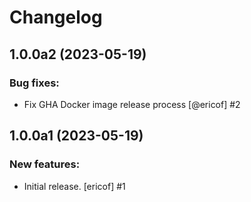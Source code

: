 # Changelog

<!--
   You should *NOT* be adding new change log entries to this file.
   You should create a file in the news directory instead.
   For helpful instructions, please see:
   https://github.com/plone/plone.releaser/blob/master/ADD-A-NEWS-ITEM.rst
-->

<!-- towncrier release notes start -->

## 1.0.0a2 (2023-05-19)


### Bug fixes:

- Fix GHA Docker image release process [@ericof] #2


## 1.0.0a1 (2023-05-19)


### New features:

- Initial release. [ericof] #1
